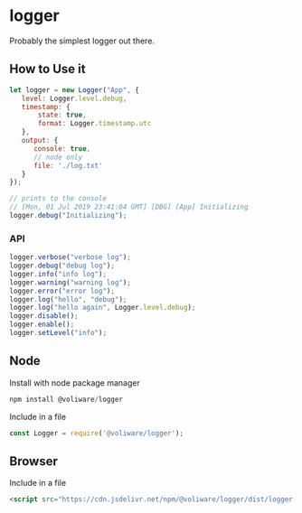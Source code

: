 # logger
Probably the simplest logger out there.

## How to Use it
```js
let logger = new Logger("App", {
   level: Logger.level.debug,
   timestamp: {
       state: true,
       format: Logger.timestamp.utc
   },
   output: {
      console: true,
      // node only
      file: './log.txt'
   }
});

// prints to the console
// [Mon, 01 Jul 2019 23:41:04 GMT] [DBG] [App] Initializing
logger.debug("Initializing"); 
```

### API
```js
logger.verbose("verbose log");
logger.debug("debug log");
logger.info("info log");
logger.warning("warning log");
logger.error("error log");
logger.log("hello", "debug");
logger.log("hello again", Logger.level.debug);
logger.disable();
logger.enable();
logger.setLevel("info");
```

## Node
Install with node package manager
```js
npm install @voliware/logger
```
Include in a file
```js
const Logger = require('@voliware/logger');
```

## Browser
Include in a file
```html
<script src="https://cdn.jsdelivr.net/npm/@voliware/logger/dist/logger.min.js"></script>
```
